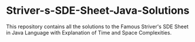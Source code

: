 # Striver-s-SDE-Sheet-Java-Solutions
This repository contains all the solutions to the Famous Striver's SDE Sheet in Java Language with Explanation of Time and Space Complexities.

